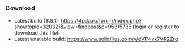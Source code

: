 ### Download
- Latest build (8.8.1): https://4pda.ru/forum/index.php?showtopic=320321&view=findpost&p=95315735 (login or register to download this file)
- Latest unstable build: https://www.solidfiles.com/v/dVP4vx7VR2Zrq
